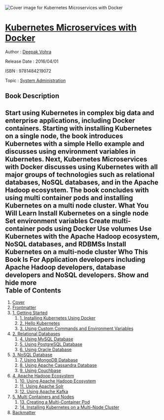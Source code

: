 ![Cover image for Kubernetes Microservices with Docker](https://imgdetail.ebookreading.net/cover/cover/system_admin/EB9781484219072.jpg)

[Kubernetes Microservices with Docker](https://ebookreading.net/view/book/Kubernetes+Microservices+with+Docker-EB9781484219072_1.html "Kubernetes Microservices with Docker")
====================================================================================================================

Author : [Deepak Vohra](https://ebookreading.net/search/author/Deepak+Vohra)

Release Date : 2016/04/01

ISBN : 9781484219072

Topic : [System Administration](https://ebookreading.net/search/category/system-administration)

Book Description
-----------------

 Start using Kubernetes in complex big data and enterprise applications, including Docker containers. Starting with installing Kubernetes on a single node, the book introduces Kubernetes with a simple Hello example and discusses using environment variables in Kubernetes.
Next, Kubernetes Microservices with Docker discusses using Kubernetes with all major groups of technologies such as relational databases, NoSQL databases, and in the Apache Hadoop ecosystem.
The book concludes with using multi container pods and installing Kubernetes on a multi node cluster.
What You Will Learn
Install Kubernetes on a single node
Set environment variables
Create multi-container pods using Docker
Use volumes
Use Kubernetes with the Apache Hadoop ecosystem, NoSQL databases, and RDBMSs
Install Kubernetes on a multi-node cluster
Who This Book Is For
Application developers including Apache Hadoop developers, database developers and NoSQL developers.
        Show and hide more                
Table of Contents
-----------------

1. [Cover](https://ebookreading.net/view/book/Kubernetes+Microservices+with+Docker-EB9781484219072_1.html)
1. [Frontmatter](https://ebookreading.net/view/book/Kubernetes+Microservices+with+Docker-EB9781484219072_2.html)
1. [1. Getting Started](https://ebookreading.net/view/book/Kubernetes+Microservices+with+Docker-EB9781484219072_3.html)
    1. [1. Installing Kubernetes Using Docker](https://ebookreading.net/view/book/Kubernetes+Microservices+with+Docker-EB9781484219072_4.html)
    1. [2. Hello Kubernetes](https://ebookreading.net/view/book/Kubernetes+Microservices+with+Docker-EB9781484219072_5.html)
    1. [3. Using Custom Commands and Environment Variables](https://ebookreading.net/view/book/Kubernetes+Microservices+with+Docker-EB9781484219072_6.html)
1. [2. Relational Databases](https://ebookreading.net/view/book/Kubernetes+Microservices+with+Docker-EB9781484219072_7.html)
    1. [4. Using MySQL Database](https://ebookreading.net/view/book/Kubernetes+Microservices+with+Docker-EB9781484219072_8.html)
    1. [5. Using PostgreSQL Database](https://ebookreading.net/view/book/Kubernetes+Microservices+with+Docker-EB9781484219072_9.html)
    1. [6. Using Oracle Database](https://ebookreading.net/view/book/Kubernetes+Microservices+with+Docker-EB9781484219072_10.html)
1. [3. NoSQL Database](https://ebookreading.net/view/book/Kubernetes+Microservices+with+Docker-EB9781484219072_11.html)
    1. [7. Using MongoDB Database](https://ebookreading.net/view/book/Kubernetes+Microservices+with+Docker-EB9781484219072_12.html)
    1. [8. Using Apache Cassandra Database](https://ebookreading.net/view/book/Kubernetes+Microservices+with+Docker-EB9781484219072_13.html)
    1. [9. Using Couchbase](https://ebookreading.net/view/book/Kubernetes+Microservices+with+Docker-EB9781484219072_14.html)
1. [4. Apache Hadoop Ecosystem](https://ebookreading.net/view/book/Kubernetes+Microservices+with+Docker-EB9781484219072_15.html)
    1. [10. Using Apache Hadoop Ecosystem](https://ebookreading.net/view/book/Kubernetes+Microservices+with+Docker-EB9781484219072_16.html)
    1. [11. Using Apache Solr](https://ebookreading.net/view/book/Kubernetes+Microservices+with+Docker-EB9781484219072_17.html)
    1. [12. Using Apache Kafka](https://ebookreading.net/view/book/Kubernetes+Microservices+with+Docker-EB9781484219072_18.html)
1. [5. Multi Containers and Nodes](https://ebookreading.net/view/book/Kubernetes+Microservices+with+Docker-EB9781484219072_19.html)
    1. [13. Creating a Multi-Container Pod](https://ebookreading.net/view/book/Kubernetes+Microservices+with+Docker-EB9781484219072_20.html)
    1. [14. Installing Kubernetes on a Multi-Node Cluster](https://ebookreading.net/view/book/Kubernetes+Microservices+with+Docker-EB9781484219072_21.html)
1. [Backmatter](https://ebookreading.net/view/book/Kubernetes+Microservices+with+Docker-EB9781484219072_22.html)
